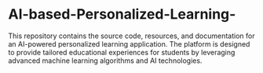 # AI-based-Personalized-Learning-
This repository contains the source code, resources, and documentation for an AI-powered personalized learning application. The platform is designed to provide tailored educational experiences for students by leveraging advanced machine learning algorithms and AI technologies.
